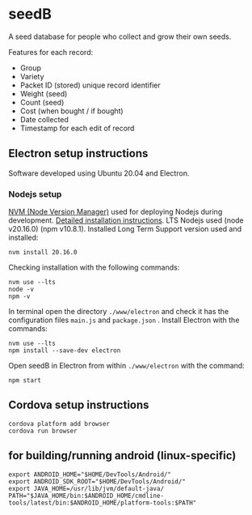 
# seedB

A seed database for people who collect and grow their own seeds.

Features for each record:

* Group
* Variety
* Packet ID (stored) unique record identifier
* Weight (seed)
* Count (seed)
* Cost (when bought / if bought)
* Date collected
* Timestamp for each edit of record

## Electron setup instructions

Software developed using Ubuntu 20.04 and Electron.

### Nodejs setup

[NVM (Node Version Manager)](https://github.com/nvm-sh/nvm) used for deploying Nodejs during development. [Detailed installation instructions](https://github.com/nvm-sh/nvm?tab=readme-ov-file#installing-and-updating). LTS Nodejs used (node v20.16.0) (npm v10.8.1). Installed Long Term Support version used and installed:

    nvm install 20.16.0

Checking installation with the following commands:

    nvm use --lts
    node -v
    npm -v

In terminal open the directory `./www/electron` and check it has the configuration files `main.js` and `package.json` . Install Electron with the commands:

    nvm use --lts
    npm install --save-dev electron

Open seedB in Electron from within `./www/electron` with the command:

    npm start

## Cordova setup instructions

    cordova platform add browser
    cordova run browser

## for building/running android (linux-specific)

    export ANDROID_HOME="$HOME/DevTools/Android/"
    export ANDROID_SDK_ROOT="$HOME/DevTools/Android/"
    export JAVA_HOME=/usr/lib/jvm/default-java/
    PATH="$JAVA_HOME/bin:$ANDROID_HOME/cmdline-tools/latest/bin:$ANDROID_HOME/platform-tools:$PATH"
